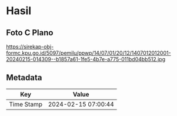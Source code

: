 # Hasil

## Foto C Plano

https://sirekap-obj-formc.kpu.go.id/5097/pemilu/ppwp/14/07/01/20/12/1407012012001-20240215-014309--b1857a61-1fe5-4b7e-a775-011bd04bb512.jpg


## Metadata

| Key        | Value               |
| ---------- | ------------------- |
| Time Stamp | 2024-02-15 07:00:44 |



